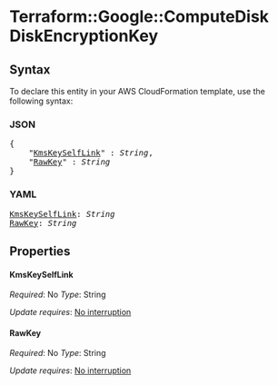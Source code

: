 # Terraform::Google::ComputeDisk DiskEncryptionKey

## Syntax

To declare this entity in your AWS CloudFormation template, use the following syntax:

### JSON

<pre>
{
    "<a href="#kmskeyselflink" title="KmsKeySelfLink">KmsKeySelfLink</a>" : <i>String</i>,
    "<a href="#rawkey" title="RawKey">RawKey</a>" : <i>String</i>
}
</pre>

### YAML

<pre>
<a href="#kmskeyselflink" title="KmsKeySelfLink">KmsKeySelfLink</a>: <i>String</i>
<a href="#rawkey" title="RawKey">RawKey</a>: <i>String</i>
</pre>

## Properties

#### KmsKeySelfLink

_Required_: No
_Type_: String

_Update requires_: [No interruption](https://docs.aws.amazon.com/AWSCloudFormation/latest/UserGuide/using-cfn-updating-stacks-update-behaviors.html#update-no-interrupt)

#### RawKey

_Required_: No
_Type_: String

_Update requires_: [No interruption](https://docs.aws.amazon.com/AWSCloudFormation/latest/UserGuide/using-cfn-updating-stacks-update-behaviors.html#update-no-interrupt)

